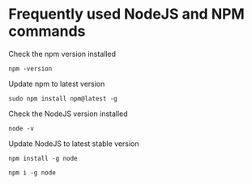
# Frequently used NodeJS and NPM commands

Check the npm version installed

`npm -version`

Update npm to latest version

`sudo npm install npm@latest -g`

Check the NodeJS version installed

`node -v`

Update NodeJS to latest stable version

`npm install -g node`

`npm i -g node`

